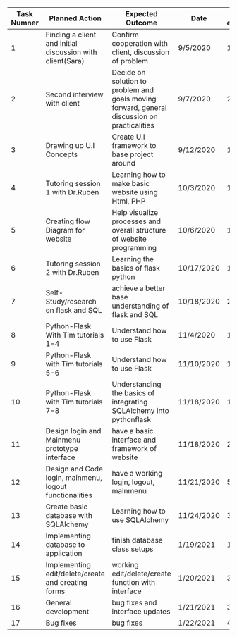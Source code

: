 
|Task Numner| Planned Action | Expected Outcome | Date | time estimated | Criteria |
|-----------|---------------|----------------|--------------|-----------------|--------|
|     1     |Finding a client and initial discussion with client(Sara)|Confirm cooperation with client, discussion of problem|9/5/2020|15 min|A|
|     2     |Second interview with client| Decide on solution to problem and goals moving forward, general discussion on practicalities|9/7/2020|20 min|A|
|     3     |Drawing up U.I Concepts | Create U.I framework to base project around | 9/12/2020 | 1 hour |B|
|     4     |Tutoring session 1 with Dr.Ruben|Learning how to make basic website using Html, PHP|10/3/2020|1hr30min|C|
|     5     |Creating flow Diagram for website | Help visualize processes and overall structure of website programming | 10/6/2020 |1 hour|B|
|     6   |Tutoring session 2 with Dr.Ruben|Learning the basics of flask python|10/17/2020 |1hr30min|C|
|      7    | Self-Study/research on flask and SQL | achieve a better base understanding of flask and SQL | 10/18/2020 | 2hr | C|
|     8     |Python-Flask With Tim tutorials 1-4 | Understand how to use Flask | 11/4/2020 | 1hr30min | C|
|     9     |Python-Flask with Tim tutorials 5-6 | Understand how to use Flask | 11/10/2020 | 1hr30min | C|
|   10      |Python-Flask with Tim tutorials 7-8| Understanding the basics of integrating SQLAlchemy into pythonflask |11/18/2020 | 1hr| C|
| 11        |Design login and Mainmenu prototype interface | have a basic interface and framework of website | 11/18/2020 | 2hr| C|
|    12     |Design and Code login, mainmenu, logout functionalities| have a working login, logout, mainmenu | 11/21/2020 | 5hr | C|
|    13     |Create basic database with SQLAlchemy | Learning how to use SQLAlchemy | 11/24/2020 | 3hr | C|
|    14     |Implementing database to application | finish database class setups | 1/19/2021 |  1hrs | C|
|     15    |Implementing edit/delete/create and creating forms| working edit/delete/create function with interface |1/20/2021 | 3hrs |C|  
| 16 | General development | bug fixes and interface updates | 1/21/2021 | 3 hrs| C|
| 17 | Bug fixes | bug fixes  | 1/22/2021 | 4hrs | C|





